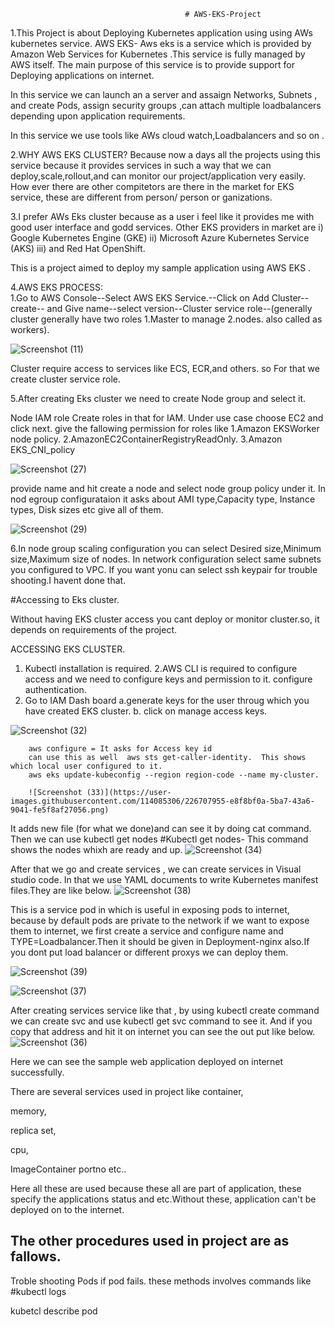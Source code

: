                                            # AWS-EKS-Project

                   

1.This Project is about Deploying Kubernetes application using using AWs kubernetes service.
AWS EKS- Aws eks is a service which is provided by Amazon Web Services for Kubernetes .This service is fully managed by AWS itself. The main        purpose of this service is to provide support for Deploying applications on internet.

In this service we can launch an a server and assaign Networks, Subnets , and create Pods, assign security groups ,can attach multiple              loadbalancers depending upon application requirements.

 In this service we use tools like AWs cloud watch,Loadbalancers and so on .

2.WHY AWS EKS CLUSTER?
     Because now a days all the projects using this service because it provides services in such a  way that we can deploy,scale,rollout,and            can monitor our project/application very easily. How  ever there are other compitetors are there in the market for EKS service, these              are  different from person/ person or ganizations.

3.I prefer AWs Eks cluster because as a user i feel like it provides me with good user interface and godd services. Other EKS providers in              market are i) Google Kubernetes Engine (GKE)
                  ii) Microsoft Azure Kubernetes Service (AKS)
                 iii)  and Red Hat OpenShift.

 This is a project aimed to deploy my sample application using AWS EKS .


4.AWS EKS PROCESS:     
  1.Go to AWS Console--Select AWS EKS Service.--Click on Add Cluster--     create-- and Give name--select version--Cluster service role--(generally    cluster generally have  two roles 1.Master to manage 
                                  2.nodes. also called as workers).
                                  
![Screenshot (11)](https://user-images.githubusercontent.com/114085306/226707192-69ab60bd-b9ae-4a56-b1cc-1b3d49ad6546.png)

 Cluster require access to services like ECS, ECR,and others. so For that we create cluster service role.

5.After creating Eks cluster we need to create Node group and select it.

Node IAM role 
Create roles in that for IAM.
 Under use case choose EC2 and click next. 
give the fallowing permission for roles like 1.Amazon EKSWorker node policy.
                                             2.AmazonEC2ContainerRegistryReadOnly.
                                             3.Amazon EKS_CNI_policy

![Screenshot (27)](https://user-images.githubusercontent.com/114085306/226707347-176285b8-f19f-4cee-9e14-98bfc0571560.png)

 provide name and hit create a node and select node group policy under it.
 In nod egroup configurataion it asks about AMI type,Capacity type, Instance types, Disk sizes etc give all of them.

![Screenshot (29)](https://user-images.githubusercontent.com/114085306/226707566-62645e44-9714-49f7-9bec-55c6b61bff70.png)

6.In node group scaling configuration you can select Desired size,Minimum size,Maximum size of nodes.
 In network configuration select same subnets you configured to VPC.
  If you want yonu can select ssh keypair for trouble shooting.I havent done that.


#Accessing to Eks cluster.

Without having EKS cluster access you cant deploy or monitor cluster.so, it depends on requirements of the project.

ACCESSING EKS CLUSTER.
  1.  Kubectl installation is required.
  2.AWS CLI is required to configure access and we need to configure keys and permission to it.
      configure authentication.
  3. Go to IAM Dash board
         a.generate keys for the user throug which you have created  EKS cluster.
         b. click on manage access keys.

![Screenshot (32)](https://user-images.githubusercontent.com/114085306/226707851-0a88cb99-8b49-44b1-acbe-e00dd1fed925.png)

        aws configure = It asks for Access key id
        can use this as well  aws sts get-caller-identity.  This shows which local user configured to it.
        aws eks update-kubeconfig --region region-code --name my-cluster.
        
        ![Screenshot (33)](https://user-images.githubusercontent.com/114085306/226707955-e8f8bf0a-5ba7-43a6-9041-fe5f8af27056.png)

It adds new file (for what we done)and can see it by doing cat command.
Then we can use kubectl get nodes
#Kubectl get nodes- This command shows the nodes whixh are ready and up.
![Screenshot (34)](https://user-images.githubusercontent.com/114085306/226708064-4183f119-095a-48e8-8115-0a6186518059.png)

After that we go and create services , we can create services in Visual studio code. 
In that we use YAML documents to write Kubernetes manifest files.They are like below.
![Screenshot (38)](https://user-images.githubusercontent.com/114085306/226709739-36ab98b6-18b4-4b7b-830d-f7795472ab38.png)
 
This is a service pod in which is useful in exposing pods to internet, because by default pods are private to the network if we want to expose them to internet, we first create a service and configure name and TYPE=Loadbalancer.Then it should be given in Deployment-nginx also.If you dont put load balancer or different proxys we can deploy them.


![Screenshot (39)](https://user-images.githubusercontent.com/114085306/226710645-88b336a3-e823-4de4-bc6c-e23d1e9655fc.png)


![Screenshot (37)](https://user-images.githubusercontent.com/114085306/226709134-8265da13-a0a5-49e1-a85f-6ee4737de10e.png)

After creating services service like that , by using kubectl create command we can create svc and use kubectl get svc command to see it.
And if you copy that address and hit it on internet you can see the out put like below.
![Screenshot (36)](https://user-images.githubusercontent.com/114085306/226711430-93ac93a9-0cf0-4c4d-8f32-1ff18f58ddaa.png)

Here we can see the sample web application deployed on internet successfully.

There are several services used in project like
container,

memory,

replica set,

cpu,

ImageContainer portno etc..

Here all these are used because these all are part of application, these specify the applications status and etc.Without these, application can't be deployed on to the internet.

## The other procedures used in project are as fallows.

Troble shooting Pods if pod fails.
these methods involves commands like       #kubectl logs <pod-name>
  
kubetcl describe pod<pod name>
  




